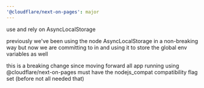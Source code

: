 ```yaml
---
'@cloudflare/next-on-pages': major
---
```


use and rely on AsyncLocalStorage

previously we've been using the node AsyncLocalStorage in a non-breaking way but now we are committing
to in and using it to store the global env variables as well

this is a breaking change since moving forward all app running using @cloudflare/next-on-pages must
have the nodejs_compat compatibility flag set (before not all needed that)
